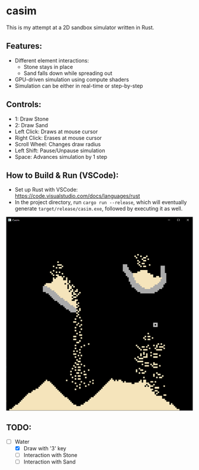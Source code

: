# casim
This is my attempt at a 2D sandbox simulator written in Rust.

## Features:
- Different element interactions:
    - Stone stays in place
    - Sand falls down while spreading out
- GPU-driven simulation using compute shaders
- Simulation can be either in real-time or step-by-step

## Controls:
- 1: Draw Stone
- 2: Draw Sand
- Left Click: Draws at mouse cursor
- Right Click: Erases at mouse cursor
- Scroll Wheel: Changes draw radius
- Left Shift: Pause/Unpause simulation
- Space: Advances simulation by 1 step

## How to Build & Run (VSCode):
- Set up Rust with VSCode: https://code.visualstudio.com/docs/languages/rust
- In the project directory, run ``cargo run --release``, which will eventually generate ``target/release/casim.exe``, followed by executing it as well.

![](https://github.com/RoyalCookieX/casim/blob/main/screenshots/screenshot_0.png?raw=true)

## TODO:
- [ ] Water
    - [x] Draw with '3' key
    - [ ] Interaction with Stone
    - [ ] Interaction with Sand
